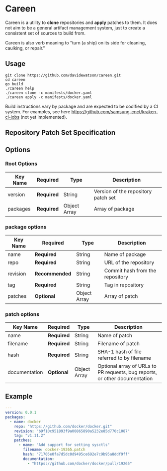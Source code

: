 # Careen

Careen is a utility to __clone__ repositories and __apply__ patches to them. It does not aim to be a general artifact management system, just to create a consistent set of sources to build from.

Careen is also verb meaning to "turn (a ship) on its side for cleaning, caulking, or repair."

## Usage

```
git clone https://github.com/davidewatson/careen.git
cd careen
go build
./careen help
./careen clone -c manifests/docker.yaml
./careen apply -c manifests/docker.yaml
```

Build instructions vary by package and are expected to be codified by a CI system. For examples, see here https://github.com/samsung-cnct/kraken-ci-jobs (not yet implemented).

## Repository Patch Set Specification

## Options
### Root Options
| Key Name | Required | Type | Description|
| --- | --- | --- | --- |
| version | __Required__ | String | Version of the repository patch set |
| packages | __Required__ | Object Array | Array of package |

### package options
| Key Name | Required | Type | Description|
| --- | --- | --- | --- |
| name | __Required__ | String | Name of package |
| repo | __Required__ | String | URL of the repository |
| revision | __Recommended__ | String | Commit hash from the repository |
| tag | __Required__ | String | Tag in repository |
| patches | __Optional__ | Object Array | Array of patch |

### patch options
| Key Name | Required | Type | Description|
| --- | --- | --- | --- |
| name | __Required__ | String | Name of patch |
| filename | __Required__ | String | Filename of patch |
| hash | __Required__ | String | SHA-1 hash of file referred to by filename |
| documentation | __Optional__ | Object Array | Optional array of URLs to PR requests, bug reports, or other documentation |

## Example
```yaml
---
version: 0.0.1
packages:
  - name: docker
    repo: "https://github.com/docker/docker.git"
    revision: "b9f10c951893f9a00865890a5232e85d770c1087"
    tag: "v1.11.2"
    patches:
      - name: "Add support for setting sysctls"
        filename: docker-19265.patch
        hash: "71705e0fa7d5dc0d9495ce692e7c9b95a8ddf9ff"
        documentation:
          - "https://github.com/docker/docker/pull/19265"
```
